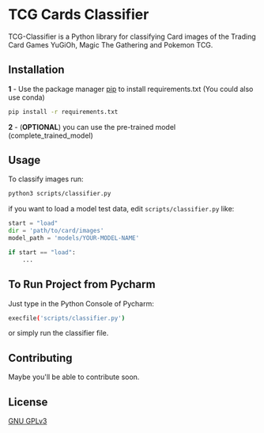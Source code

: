 # TCG Cards Classifier

TCG-Classifier is a Python library for classifying Card images of the Trading Card Games YuGiOh, Magic The Gathering and Pokemon TCG.

## Installation

**1** - Use the package manager [pip](https://pip.pypa.io/en/stable/) to install requirements.txt (You could also use conda)

```bash
pip install -r requirements.txt
```

**2** - (__OPTIONAL__) you can use the pre-trained model (complete_trained_model) 

## Usage

To classify images run:

```bash
python3 scripts/classifier.py
```
if you want to load a model test data, edit `scripts/classifier.py` like:

```python
start = "load"
dir = 'path/to/card/images'
model_path = 'models/YOUR-MODEL-NAME'

if start == "load":
    ...
```

## To Run Project from Pycharm
Just type in the Python Console of Pycharm:
```bash
execfile('scripts/classifier.py')
```
or simply run the classifier file. 

## Contributing
Maybe you'll be able to contribute soon.

## License
[GNU GPLv3](https://choosealicense.com/licenses/gpl-3.0/)